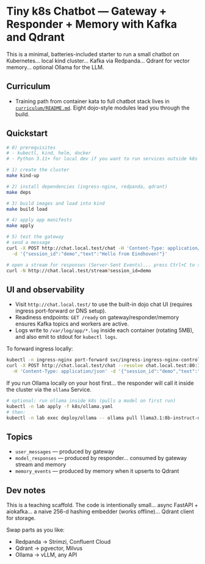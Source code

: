 # Tiny k8s Chatbot — Gateway + Responder + Memory with Kafka and Qdrant

This is a minimal, batteries-included starter to run a small chatbot on Kubernetes... local kind cluster... Kafka via Redpanda... Qdrant for vector memory... optional Ollama for the LLM.

## Curriculum

- Training path from container kata to full chatbot stack lives in [`curriculum/README.md`](curriculum/README.md). Eight dojo-style modules lead you through the build.

## Quickstart

```bash
# 0) prerequisites
# - kubectl, kind, helm, docker
# - Python 3.11+ for local dev if you want to run services outside k8s

# 1) create the cluster
make kind-up

# 2) install dependencies (ingress-nginx, redpanda, qdrant)
make deps

# 3) build images and load into kind
make build load

# 4) apply app manifests
make apply

# 5) test the gateway
# send a message
curl -X POST http://chat.local.test/chat -H 'Content-Type: application/json' \
  -d '{"session_id":"demo","text":"Hello from Eindhoven!"}'

# open a stream for responses (Server-Sent Events)... press Ctrl+C to stop
curl -N http://chat.local.test/stream?session_id=demo
```

## UI and observability

- Visit `http://chat.local.test/` to use the built-in dojo chat UI (requires ingress port-forward or DNS setup).
- Readiness endpoints: `GET /ready` on gateway/responder/memory ensures Kafka topics and workers are active.
- Logs write to `/var/log/app/*.log` inside each container (rotating 5MB), and also emit to stdout for `kubectl logs`.

To forward ingress locally:

```bash
kubectl -n ingress-nginx port-forward svc/ingress-ingress-nginx-controller 8080:80
curl -X POST http://chat.local.test/chat --resolve chat.local.test:80:127.0.0.1 \
  -H 'Content-Type: application/json' -d '{"session_id":"demo","text":"Hi"}'
```

If you run Ollama locally on your host first... the responder will call it inside the cluster via the `ollama` Service.

```bash
# optional: run ollama inside k8s (pulls a model on first run)
kubectl -n lab apply -f k8s/ollama.yaml
# then:
kubectl -n lab exec deploy/ollama -- ollama pull llama3.1:8b-instruct-q4_K_M
```

## Topics

- `user_messages` — produced by gateway
- `model_responses` — produced by responder... consumed by gateway stream and memory
- `memory_events` — produced by memory when it upserts to Qdrant

## Dev notes

This is a teaching scaffold. The code is intentionally small... async FastAPI + aiokafka... a naive 256-d hashing embedder (works offline)... Qdrant client for storage.

Swap parts as you like:

- Redpanda -> Strimzi, Confluent Cloud
- Qdrant -> pgvector, Milvus
- Ollama -> vLLM, any API
